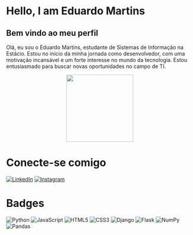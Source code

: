 <div>
    <h1>Hello, I am Eduardo Martins</h1>
    <h2>Bem vindo ao meu perfil</h2>
    <p>Olá, eu sou o Eduardo Martins, estudante de Sistemas de Informação na Estácio. Estou no início da minha jornada como desenvolvedor, com uma motivação incansável e um forte interesse no mundo da tecnologia. Estou entusiasmado para buscar novas oportunidades no campo de TI.</p>
</div>

<div align="center">
    <img height="180em" src="https://github-readme-stats-git-masterrstaa-rickstaa.vercel.app/api/top-langs/?username=eduardomartins2&bg_color=000&border_color=ff6101&title_color=ff6101&text_color=FFF&langs_count=4"/>
</div>

# Conecte-se comigo
[![LinkedIn](https://img.shields.io/badge/LinkedIn-000?style=for-the-badge&logo=linkedin&logoColor=0E76A8)](https://www.linkedin.com/in/eduardo-martins-70ba4b23a/)
[![Instagram](https://img.shields.io/badge/Instagram-000?style=for-the-badge&logo=instagram)](https://www.instagram.com/edu_jmartins/)


# Badges
<div>
  
  ![Python](https://img.shields.io/badge/Python-000?style=for-the-badge&logo=python)
    ![JavaScript](https://img.shields.io/badge/JavaScript-000?style=for-the-badge&logo=javascript)
    ![HTML5](https://img.shields.io/badge/HTML5-000?style=for-the-badge&logo=html5)
    ![CSS3](https://img.shields.io/badge/CSS3-000?style=for-the-badge&logo=css3&logoColor=264CE4)
    ![Django](https://img.shields.io/badge/django-%23092E20.svg?style=for-the-badge&logo=django&logoColor=white)
    ![Flask](https://img.shields.io/badge/flask-%23000.svg?style=for-the-badge&logo=flask&logoColor=white)
    ![NumPy](https://img.shields.io/badge/numpy-%23013243.svg?style=for-the-badge&logo=numpy&logoColor=white)
    ![Pandas](https://img.shields.io/badge/pandas-%23150458.svg?style=for-the-badge&logo=pandas&logoColor=white)
</div>
